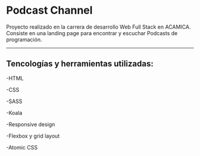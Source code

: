 # Podcast Channel


Proyecto realizado en la carrera de desarrollo Web Full Stack en ACAMICA.
Consiste en una landing page para encontrar y escuchar Podcasts de programación.
___________


## Tencologías y herramientas utilizadas:

-HTML

-CSS

-SASS

-Koala

-Responsive design

-Flexbox y grid layout

-Atomic CSS

